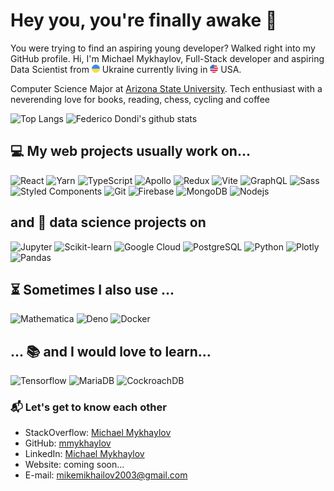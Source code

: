 # Hey you, you're finally awake 🖖

You were trying to find an aspiring young developer? Walked right into my GitHub profile. Hi, I'm Michael Mykhaylov, Full-Stack developer and aspiring Data Scientist from <img src="./src/ukraine.png" width="13"/> Ukraine currently living in <img src="./src/united-states.png" width="13"/> USA.

Computer Science Major at [Arizona State University](https://www.asu.edu). Tech enthusiast with a neverending love for books, reading, chess, cycling and coffee

![Top Langs](https://github-readme-stats.vercel.app/api/top-langs/?username=mmykhaylov&hide=jupyter%20notebook&hide_border=true&langs_count=6&layout=compact)
![Federico Dondi's github stats](https://github-readme-stats.vercel.app/api?username=mmykhaylov&show_icons=true&hide_border=true)

## 💻 My web projects usually work on...

<p>
<img alt="React" src="https://img.shields.io/badge/-React-45b8d8?logo=react&logoColor=white" />
<img alt="Yarn" src="https://img.shields.io/badge/-Yarn-2C8EBB?logo=yarn&logoColor=white" />
<img alt="TypeScript" src="https://img.shields.io/badge/-TypeScript-3178C6?logo=typescript&logoColor=white" /> 
<img alt="Apollo" src="https://img.shields.io/badge/-Apollo_GraphQL-311C87?logo=apollo-graphql&logoColor=white" />
<img alt="Redux" src="https://img.shields.io/badge/-Redux-764ABC?logo=redux&logoColor=white" />
<img alt="Vite" src="https://img.shields.io/badge/-Vite-646CFF?logo=vite&logoColor=white" /> 
<img alt="GraphQL" src="https://img.shields.io/badge/-GraphQL-E10098?logo=graphql&logoColor=white" />
<img alt="Sass" src="https://img.shields.io/badge/-Sass-CC6699?logo=sass&logoColor=white" />
<img alt="Styled Components" src="https://img.shields.io/badge/-Styled_Components-db7092?logo=styled-components&logoColor=white" />
<img alt="Git" src="https://img.shields.io/badge/-Git-F05032?logo=git&logoColor=white" />
<img alt="Firebase" src="https://img.shields.io/badge/-Firebase-FFA000?logo=firebase&logoColor=white" />
<img alt="MongoDB" src="https://img.shields.io/badge/-MongoDB-13aa52?logo=mongodb&logoColor=white" />
<img alt="Nodejs" src="https://img.shields.io/badge/-Node.js-43853d?logo=Node.js&logoColor=white" />
</p>

## and 🧪 data science projects on

<p>
<img alt="Jupyter" src="https://img.shields.io/badge/-Jupyter-F37626?logo=jupyter&logoColor=white" />
<img alt="Scikit-learn" src="https://img.shields.io/badge/-Scikit_Learn-F7931E?logo=scikit-learn&logoColor=white" />
<img alt="Google Cloud" src="https://img.shields.io/badge/-Google_Cloud-4285F4?logo=google-cloud&logoColor=white" />
<img alt="PostgreSQL" src="https://img.shields.io/badge/-PostgreSQL-4169E1?logo=postgresql&logoColor=white" />
<img alt="Python" src="https://img.shields.io/badge/-Python-3776AB?logo=python&logoColor=white" />
<img alt="Plotly" src="https://img.shields.io/badge/-Plotly-3F4F75?logo=plotly&logoColor=white" />
<img alt="Pandas" src="https://img.shields.io/badge/-Pandas-150458?logo=pandas&logoColor=white" />
</p>

## ⏳ Sometimes I also use ...

<p>
<img alt="Mathematica" src="https://img.shields.io/badge/-Mathematica-DD1100?logo=wolframmathematica&logoColor=white" />
<img alt="Deno" src="https://img.shields.io/badge/-Deno-000?logo=deno&logoColor=white" />
<img alt="Docker" src="https://img.shields.io/badge/-Docker-2496ED?logo=docker&logoColor=white" />
</p>

## ... 📚 and I would love to learn...

<p>
<img alt="Tensorflow" src="https://img.shields.io/badge/-Tensorflow-FF6F00?logo=tensorflow&logoColor=white" />
<img alt="MariaDB" src="https://img.shields.io/badge/-MariaDB-003545?logo=mariadb&logoColor=white" />
<img alt="CockroachDB" src="https://img.shields.io/badge/-CockroachDB-6933FF?logo=cockroachlabs&logoColor=white" /></p>

### 📬 Let's get to know each other

- StackOverflow: [Michael Mykhaylov](https://stackoverflow.com/users/12770693/michael-mykhaylov)
- GitHub: [mmykhaylov](https://github.com/mmykhaylov)
- LinkedIn: [Michael Mykhaylov](https://www.linkedin.com/in/mmykhaylov/)
- Website: coming soon...
- E-mail: [mikemikhailov2003@gmail.com](mailto:mikemikhailov2003@gmail.com)

